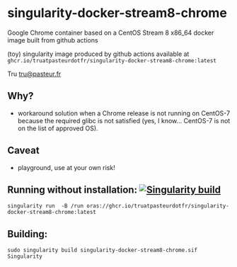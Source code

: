 # singularity-docker-stream8-chrome
Google Chrome container based on a CentOS Stream 8 x86_64 docker image  built from github actions

(toy) singularity image produced by github actions available at `ghcr.io/truatpasteurdotfr/singularity-docker-stream8-chrome:latest`

Tru <tru@pasteur.fr>

## Why?
- workaround solution when a Chrome release is not running on CentOS-7 because the required glibc is not satisfied
(yes, I know... CentOS-7 is not on the list of approved OS).

## Caveat
- playground, use at your own risk!

## Running without installation: [![Singularity build](https://github.com/truatpasteurdotfr/singularity-docker-stream8-chrome/actions/workflows/singularity-publish.yml/badge.svg)](https://github.com/truatpasteurdotfr/singularity-docker-stream8-chrome/actions/workflows/singularity-publish.yml)
```
singularity run  -B /run oras://ghcr.io/truatpasteurdotfr/singularity-docker-stream8-chrome:latest
```
## Building:
```
sudo singularity build singularity-docker-stream8-chrome.sif  Singularity
```

